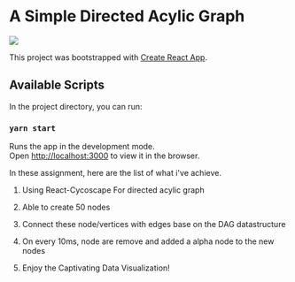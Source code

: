 # A Simple Directed Acylic Graph

![](transaction-graph.gif)

This project was bootstrapped with [Create React App](https://github.com/facebook/create-react-app).

## Available Scripts

In the project directory, you can run:

### `yarn start`

Runs the app in the development mode.<br>
Open [http://localhost:3000](http://localhost:3000) to view it in the browser.

In these assignment, here are the list of what i've achieve.

1. Using React-Cycoscape For directed acylic graph

2. Able to create 50 nodes

3. Connect these node/vertices with edges base on the DAG datastructure

4. On every 10ms, node are remove and added a alpha node to the new nodes

5. Enjoy the Captivating Data Visualization!
